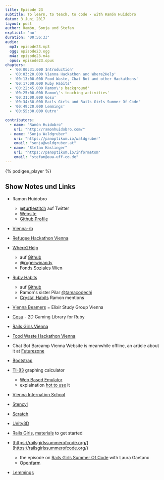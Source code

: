 ```yaml
---
title: Episode 23
subtitle: To learn, to teach, to code - with Ramón Huidobro
datum: 3.Juni 2017
layout: post
author: Ramón, Sonja und Stefan
explicit: 'no'
duration: "00:56:33"
audio:
  mp3: episode23.mp3
  ogg: episode23.ogg
  m4a: episode23.m4a
  opus: episode23.opus
chapters:
  - '00:00:31.000 Introduction'
  - '00:03:20.000 Vienna Hackathon and Where2Help'
  - '00:13:00.000 Food Waste, Chat Bot and other Hackathons'
  - '00:17:00.000 Ruby Habits'
  - '00:22:45.000 Ramon\'s background'
  - '00:25:00.000 Ramon\'s teaching activities'
  - '00:31:00.000 Gosu'
  - '00:34:30.000 Rails Girls and Rails Girls Summer Of Code'
  - '00:49:20.000 Lemmings'
  - '00:55:30.000 Outro'

contributors:
  - name: "Ramón Huidobro"
    uri: "http://ramonhuidobro.com/"
  - name: "Sonja Waldgruber"
    uri: "https://panoptikum.io/waldgruber"
    email: "sonja@waldgruber.at"
  - name: "Stefan Haslinger"
    uri: "https://panoptikum.io/informatom"
    email: "stefan@aua-uff-co.de"
---
```


{% podigee_player %}

## Show Notes und Links

* Ramon Huidobro
  * [@turtlestitch](https://twitter.com/senorhuidobro) auf Twitter
  * [Website](http://ramonhuidobro.com/)
  * [Github Profile](https://github.com/ramonh)

* [Vienna-rb](https://www.meetup.com/de-DE/vienna-rb/)
* [Refugee Hackathon Vienna](http://www.hackathon.wien/)
* [Where2Help](https://www.where2help.wien/)
  * auf [Github](https://github.com/where2help)
  * [@rogerwinandy](https://twitter.com/rogerwinandy)
  * [Fonds Soziales Wien](http://www.fsw.at/)

* [Ruby Habits](http://rubyhabits.github.io/)
  * auf [Github](https://github.com/rubyhabits)
  * Ramon's sister Pilar [@tamacodechi](https://twitter.com/tamacodechi)
  * [Crystal Habits](https://en.wikipedia.org/wiki/Crystal_habit) Ramon mentions

* [Vienna Beamers](https://blog.panoptikum.io/vienna-beamers/) = Elixir Study Group Vienna

* [Gosu](https://www.libgosu.org/) - 2D Gaming Library for Ruby
* [Rails Girls Vienna](http://railsgirls.com/vienna.html)

* [Food Waste Hackathon Vienna](https://www.facebook.com/events/602603063258326/)
* Chat Bot Barcamp Vienna Website is meanwhile offline, an article about it at [Futurezone](https://futurezone.at/digital-life/botbarcamp-erstes-chatbot-barcamp-in-wien/247.095.462)

* [Bootstrap](http://getbootstrap.com/)

* [TI-83](https://en.wikipedia.org/wiki/TI-83_series) graphing calculator
  * [Web Based Emulator](http://hackaday.com/2013/01/03/web-based-ti-graphing-calculator-emulator/)
  * explaination [hot to use](https://math.wonderhowto.com/how-to/spend-money-graphing-calculator-nah-just-use-web-based-ti-emulator-0141181/) it
* [Vienna Internation School](http://www.vis.ac.at/)
* [Stencyl](http://www.stencyl.com/)
* [Scratch](https://scratch.mit.edu/)
* [Unity3D](https://unity3d.com/de)

* [Rails Girls](http://railsgirls.com/), [materials](http://railsgirls.com/materials.html) to get started

* [https://railsgirlssummerofcode.org/](https://railsgirlssummerofcode.org/)
  * the episode on [Rails Girls Summer Of Code](https://aua-uff-co.de/2016/06/11/episode6.html#3c4f43f4) with Laura Gaetano
  * [Openfarm](https://openfarm.cc/)

* [Lemmings](https://lemmings.io/)